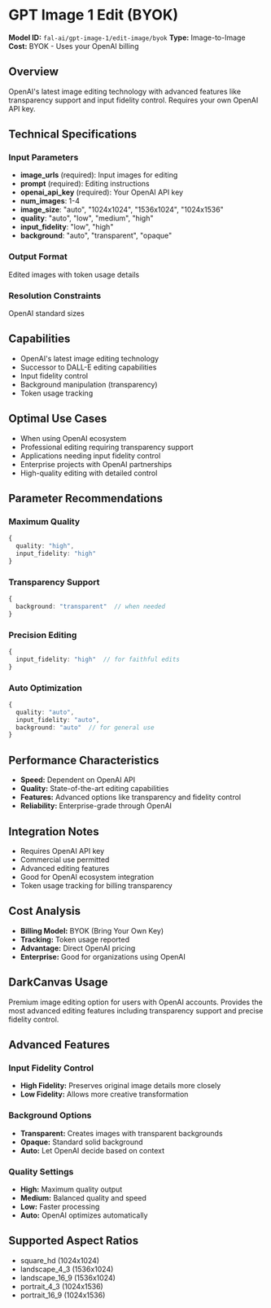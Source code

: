 # GPT Image 1 Edit (BYOK)

**Model ID:** `fal-ai/gpt-image-1/edit-image/byok`
**Type:** Image-to-Image
**Cost:** BYOK - Uses your OpenAI billing

## Overview

OpenAI's latest image editing technology with advanced features like transparency support and input fidelity control. Requires your own OpenAI API key.

## Technical Specifications

### Input Parameters
- **image_urls** (required): Input images for editing
- **prompt** (required): Editing instructions
- **openai_api_key** (required): Your OpenAI API key
- **num_images**: 1-4
- **image_size**: "auto", "1024x1024", "1536x1024", "1024x1536"
- **quality**: "auto", "low", "medium", "high"
- **input_fidelity**: "low", "high"
- **background**: "auto", "transparent", "opaque"

### Output Format
Edited images with token usage details

### Resolution Constraints
OpenAI standard sizes

## Capabilities

- OpenAI's latest image editing technology
- Successor to DALL-E editing capabilities
- Input fidelity control
- Background manipulation (transparency)
- Token usage tracking

## Optimal Use Cases

- When using OpenAI ecosystem
- Professional editing requiring transparency support
- Applications needing input fidelity control
- Enterprise projects with OpenAI partnerships
- High-quality editing with detailed control

## Parameter Recommendations

### Maximum Quality
```typescript
{
  quality: "high",
  input_fidelity: "high"
}
```

### Transparency Support
```typescript
{
  background: "transparent"  // when needed
}
```

### Precision Editing
```typescript
{
  input_fidelity: "high"  // for faithful edits
}
```

### Auto Optimization
```typescript
{
  quality: "auto",
  input_fidelity: "auto",
  background: "auto"  // for general use
}
```

## Performance Characteristics

- **Speed:** Dependent on OpenAI API
- **Quality:** State-of-the-art editing capabilities
- **Features:** Advanced options like transparency and fidelity control
- **Reliability:** Enterprise-grade through OpenAI

## Integration Notes

- Requires OpenAI API key
- Commercial use permitted
- Advanced editing features
- Good for OpenAI ecosystem integration
- Token usage tracking for billing transparency

## Cost Analysis

- **Billing Model:** BYOK (Bring Your Own Key)
- **Tracking:** Token usage reported
- **Advantage:** Direct OpenAI pricing
- **Enterprise:** Good for organizations using OpenAI

## DarkCanvas Usage

Premium image editing option for users with OpenAI accounts. Provides the most advanced editing features including transparency support and precise fidelity control.

## Advanced Features

### Input Fidelity Control
- **High Fidelity:** Preserves original image details more closely
- **Low Fidelity:** Allows more creative transformation

### Background Options
- **Transparent:** Creates images with transparent backgrounds
- **Opaque:** Standard solid background
- **Auto:** Let OpenAI decide based on context

### Quality Settings
- **High:** Maximum quality output
- **Medium:** Balanced quality and speed
- **Low:** Faster processing
- **Auto:** OpenAI optimizes automatically

## Supported Aspect Ratios

- square_hd (1024x1024)
- landscape_4_3 (1536x1024)
- landscape_16_9 (1536x1024)
- portrait_4_3 (1024x1536)
- portrait_16_9 (1024x1536)